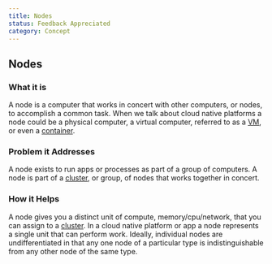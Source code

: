 ```yaml
---
title: Nodes
status: Feedback Appreciated
category: Concept
---
```


## Nodes

### What it is

A node is a computer that works in concert with other computers, or nodes, to accomplish a common task. When we talk about cloud native platforms a node could be a physical computer, a virtual computer, referred to as a [VM](virtual_machine.md), or even a [container](container.md).

### Problem it Addresses

A node exists to run apps or processes as part of a group of computers. A node is part of a [cluster](cluster.md), or group, of nodes that works together in concert.

### How it Helps

A node gives you a distinct unit of compute, memory/cpu/network, that you can assign to a [cluster](cluster.md). In a cloud native platform or app a node represents a single unit that can perform work. Ideally, individual nodes are undifferentiated in that any one node of a particular type is indistinguishable from any other node of the same type.

